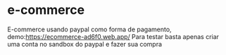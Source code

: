 # e-commerce
E-commerce usando paypal como forma de pagamento, demo:https://ecommerce-ad6f0.web.app/
Para testar basta apenas criar uma conta no sandbox do paypal e fazer sua compra
